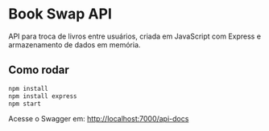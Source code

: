 # Book Swap API

API para troca de livros entre usuários, criada em JavaScript com Express e armazenamento de dados em memória.

## Como rodar

```bash
npm install
npm install express
npm start
```

Acesse o Swagger em: [http://localhost:7000/api-docs](http://localhost:7000/api-docs)